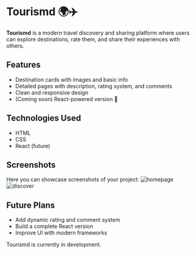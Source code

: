 # Tourismd 🌍✈️

**Tourismd** is a modern travel discovery and sharing platform where users can explore destinations, rate them, and share their experiences with others.  

## Features
- Destination cards with images and basic info  
- Detailed pages with description, rating system, and comments  
- Clean and responsive design  
- (Coming soon) React-powered version 🚀  

## Technologies Used
- HTML  
- CSS  
- React (future)

## Screenshots
Here you can showcase screenshots of your project:
![homepage](./screenshots/homepage.PNG)
![discover](./screenshots/discover.PNG)




## Future Plans
- Add dynamic rating and comment system  
- Build a complete React version  
- Improve UI with modern frameworks  


Tourismd is currently in development. 
